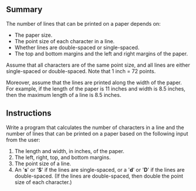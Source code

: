 ## Summary
The number of lines that can be printed on a paper depends on:
* The paper size.
* The point size of each character in a line.
* Whether lines are double-spaced or single-spaced.
* The top and bottom margins and the left and right margins of the paper.

Assume that all characters are of the same point size, and all lines are either single-spaced or double-spaced. Note that 1 inch = 72 points. 

Moreover, assume that the lines are printed along the width of the paper. For example, if the length of the paper is 11 inches and width is 8.5 inches, then the maximum length of a line is 8.5 inches. 

## Instructions
Write a program that calculates the number of characters in a line and the number of lines that can be printed on a paper based on the following input from the user:

1. The length and width, in inches, of the paper.
2. The left, right, top, and bottom margins.
3. The point size of a line.
4. An '**s**' or '**S**' if the lines are single-spaced, or a '**d**' or '**D**' if the lines are double-spaced.
(If the lines are double-spaced, then double the point size of each character.)

